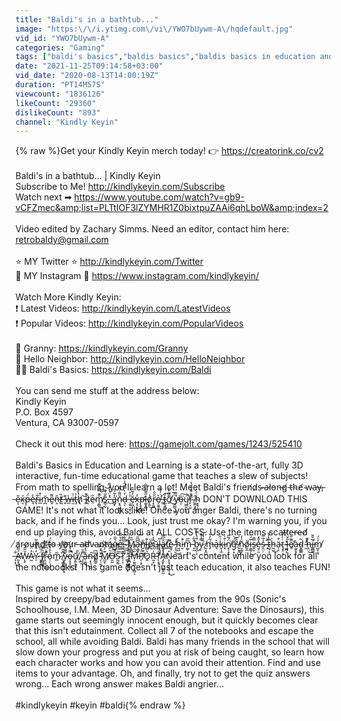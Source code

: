 ```yaml
---
title: "Baldi's in a bathtub..."
image: "https:\/\/i.ytimg.com\/vi\/YWO7bUywm-A\/hqdefault.jpg"
vid_id: "YWO7bUywm-A"
categories: "Gaming"
tags: ["baldi's basics","baldis basics","baldis basics in education and learning"]
date: "2021-11-25T09:14:58+03:00"
vid_date: "2020-08-13T14:00:19Z"
duration: "PT14M57S"
viewcount: "1836126"
likeCount: "29360"
dislikeCount: "893"
channel: "Kindly Keyin"
---
```

{% raw %}Get your Kindly Keyin merch today! 👉 <a rel="nofollow" target="blank" href="https://creatorink.co/cv2">https://creatorink.co/cv2</a><br /><br />Baldi's in a bathtub... | Kindly Keyin<br />Subscribe to Me! <a rel="nofollow" target="blank" href="http://kindlykeyin.com/Subscribe">http://kindlykeyin.com/Subscribe</a><br />Watch next ➡ <a rel="nofollow" target="blank" href="https://www.youtube.com/watch?v=gb9-vCFZmec&amp;list=PLTtIOF3lZYMHR1Z0bixtpuZAAi6qhLboW&amp;index=2">https://www.youtube.com/watch?v=gb9-vCFZmec&amp;list=PLTtIOF3lZYMHR1Z0bixtpuZAAi6qhLboW&amp;index=2</a><br /><br />Video edited by Zachary Simms. Need an editor, contact him here: retrobaldy@gmail.com<br /><br />⭐ MY Twitter ⭐ <a rel="nofollow" target="blank" href="http://kindlykeyin.com/Twitter">http://kindlykeyin.com/Twitter</a><br />🌟 MY Instagram 🌟 <a rel="nofollow" target="blank" href="https://www.instagram.com/kindlykeyin/">https://www.instagram.com/kindlykeyin/</a><br /><br />Watch More Kindly Keyin:<br />❗ Latest Videos: <a rel="nofollow" target="blank" href="http://kindlykeyin.com/LatestVideos">http://kindlykeyin.com/LatestVideos</a><br />❗ Popular Videos: <a rel="nofollow" target="blank" href="http://kindlykeyin.com/PopularVideos">http://kindlykeyin.com/PopularVideos</a><br /><br />👵  Granny: <a rel="nofollow" target="blank" href="https://kindlykeyin.com/Granny">https://kindlykeyin.com/Granny</a><br />🧔  Hello Neighbor: <a rel="nofollow" target="blank" href="http://kindlykeyin.com/HelloNeighbor">http://kindlykeyin.com/HelloNeighbor</a><br /> 🐱‍🚀 Baldi's Basics: <a rel="nofollow" target="blank" href="https://kindlykeyin.com/Baldi">https://kindlykeyin.com/Baldi</a><br /><br />You can send me stuff at the address below:<br />Kindly Keyin<br />P.O. Box 4597<br />Ventura, CA 93007-0597<br /><br />Check it out this mod here: <a rel="nofollow" target="blank" href="https://gamejolt.com/games/1243/525410">https://gamejolt.com/games/1243/525410</a><br /><br />Baldi's Basics in Education and Learning is a state-of-the-art, fully 3D interactive, fun-time educational game that teaches a slew of subjects! From math to spelling, you'll learn a lot! Meet Baldi's frien̸d̷s̴ ̶a̴l̸o̵n̶g̸ ̵t̵h̴e̸ ̴w̴a̶y̴,̵ ̶e̴͕̎x̴͉́p̶̜̈́e̶͉̾r̴̢͋i̷̲͒m̵̪̆e̴̬͌n̶̝̑t̸̰̏ ̶̟͊ẁ̶̲i̷̫̍t̶̡̉h̸̢̔ ̵̜͝i̷̘͊t̷͉͘ẻ̴̤m̸̗͇̋͊̿͑̃͊͜ŝ̷̳̜̬̃͛̎͝,̵̖̔ ̵̠̉̈́̽̓̃̑a̴̻̟̒̃́̋͘ň̴͙͉͖̳̺͌̇͌͠ͅd̵͉̒̍̿́̂͗ͅ ̶̧̥͉̬̹̬̾͐ĕ̵̗̪̩̒͂̏̑̕x̶͔͉͉͚̓͜p̴̧̡̛͇l̶͚͙̻̋͌̀̈͋o̸̦͍̾͜ȓ̵̝̯͍̑̂e̸͎̮͍͛ͅͅ ̶͇́̇̓͋t̷̰̖͈̻̖̃͘͠ơ̸̱͊͌̀̓ ̷̈́̅͜y̷̤͇̠͖̭̔͒̕ȍ̶͔͘͠ų̴̳̮̺̕̚͠ͅr̴̙̣̤͈̂͊͒̽̈́̔ ̸͚̤̟̥̑ḣ̴͙͙̦͍́̓ DON'T DOWNLOAD THIS GAME! It's not what it looks like! Once you anger Baldi, there's no turning back, and if he finds you... Look, just trust me okay? I'm warning you, if you end up playing this, avoid Baldi at ALL COSTS. Use the items sca̶t̷t̷e̵r̵e̴d̸ ̸a̸r̴o̸u̶n̷d̸ ̸t̵o̴ ̴y̸o̶u̷r̵ ̶a̴d̵v̴a̴n̸t̶ä̴̠́ͅǵ̷̡̖̹̼̌̑e̶͚͒̔̋̋.̴̤͔̜̙̎̀̀́ ̷̠̬͌M̴̢͍̻͂̎͜a̶̧̳̥͆͆̋͝ͅn̴̬̫̥̰̐i̶̻͊p̷͉̂̈ū̶̦ḷ̵̨̡͙̅ȃ̷̢̜͎̏͆̃͜ẗ̸͚è̴̱̞ ̵̨̖̤̓́̕͜ḫ̴̺́i̵̮̽͘m̵͚̜̘͆̅ ̵̞̫̂͋b̵͈̪̜̞͒̔̿y̷̫̿̾̽͝ ̸̰͙̯̺̏͑̔ḿ̶̡̃̒̀a̶̘͛k̴̬͎̼͑̋i̵͓͒͑n̸͓̩̝̈́͂͂͘ğ̶̦͙́̕͝ ̸̝͙͈̺̃̐ñ̷̮͚͔̍̒ő̸̮̼i̶̯͇̦̅́̈͜s̷̬͎̿̄e̵̮̠̯̽̎̽s̴̯̤̣̾̅̃ ̶͓̅̈t̴̺̹͎̙͆̀̓̌h̵̰̫͗͜ä̴̦̠͒ţ̷͓̤̞͑̍ ̴̫̪̞̔l̶͎̜͂̌e̸̥̋͊̎͘à̵̫͈̙d̴̬̳̳̃ ̵̰͑̚̕h̵̨̤̐͜i̶̛͇̻̱̅̌̌m̸̺̞͔̩̓̈́ ̶̨͕̜͋Á̴͈͓͉̜͌̕W̵̨̟̆̎̑A̷̰̒̈́͘Y̷̩̒͒̈́̐̃ ̶̬͈̯͈̈́̋͆f̸̭̻͚͐͒͜͜r̴̯̤͖͒͗͆͌͌̚ỏ̷̹̦̊̒̾͛̈́m̷̲̃ ̸̠̤͍̥͆̄̂̈́̈̎y̴̨̳̳͖̗̥̌͌̌̈́͝ǫ̶̧͔̯͓̿̉̚ū̸̞͍̯̱͓͓,̸͕̲̀̎ ̵̗̹͌̆a̶̜͚͉̽́̔̎̀͝ņ̴̘̜͖̱͠d̸͇̲̱͆ ̵̴̗̹̫͕̆̈͒͆̕̚M̸̲̮̜͊̓̿͝Ö̶̮̰́͌̚͝S̴̰̬̰̃̈́̉̄͘T̷̩͔͊͌̈́͂͛̑͊̃ ̷̻̞̰̳̗͔̠̒Î̵̫̪̯̹̳͊̑̽̊͛̓͑M̷̩̫̯̲̣̣͎̻̏̑̋̊ͅP̸̩͔̞̈͗̇̓͝O̷̭͛̑R̵̰͙̍̈́͗̓̂̾T̷̖̝̘͐͌̉ͅA̷̡̬̙͉̝̖̭̼̔̏̎̂N̷̨̨̘̖̙̮̩̝̎̿͗́̃̃͜eart's content while you look for all the notebooks! This game doesn't just teach education, it also teaches FUN!<br /><br />This game is not what it seems...<br />Inspired by creepy/bad edutainment games from the 90s (Sonic's Schoolhouse, I.M. Meen, 3D Dinosaur Adventure: Save the Dinosaurs), this game starts out seemingly innocent enough, but it quickly becomes clear that this isn't edutainment. Collect all 7 of the notebooks and escape the school, all while avoiding Baldi. Baldi has many friends in the school that will slow down your progress and put you at risk of being caught, so learn how each character works and how you can avoid their attention. Find and use items to your advantage. Oh, and finally, try not to get the quiz answers wrong... Each wrong answer makes Baldi angrier...<br /><br />#kindlykeyin #keyin #baldi{% endraw %}
